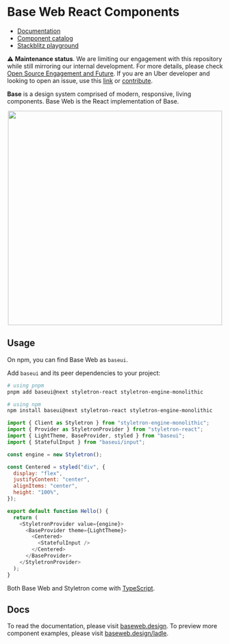 <h1>Base Web React Components</h1>

- [Documentation](https://baseweb.design)
- [Component catalog](https://baseweb.design/ladle)
- [Stackblitz playground](https://baseweb.design/new)

⚠️ **Maintenance status**. We are limiting our engagement with this repository while still mirroring our internal development. For more details, please check [Open Source Engagement and Future](https://baseweb.design/blog/open-source-engagement/). If you are an Uber developer and looking to open an issue, use this [link](https://t.uber.com/ui-platform-bug-2) or [contribute](https://p.uber.com/base-code).

**Base** is a design system comprised of modern, responsive, living components. Base Web is the React implementation of Base.

<p align="center">
  <a href="https://baseweb.design">
    <img width="500px" src="https://i.imgur.com/UaRZdTq.png">
  </a>
</p>

## Usage

On npm, you can find Base Web as `baseui`.

Add `baseui` and its peer dependencies to your project:

```bash
# using pnpm
pnpm add baseui@next styletron-react styletron-engine-monolithic

# using npm
npm install baseui@next styletron-react styletron-engine-monolithic
```

```javascript
import { Client as Styletron } from "styletron-engine-monolithic";
import { Provider as StyletronProvider } from "styletron-react";
import { LightTheme, BaseProvider, styled } from "baseui";
import { StatefulInput } from "baseui/input";

const engine = new Styletron();

const Centered = styled("div", {
  display: "flex",
  justifyContent: "center",
  alignItems: "center",
  height: "100%",
});

export default function Hello() {
  return (
    <StyletronProvider value={engine}>
      <BaseProvider theme={LightTheme}>
        <Centered>
          <StatefulInput />
        </Centered>
      </BaseProvider>
    </StyletronProvider>
  );
}
```

Both Base Web and Styletron come with [TypeScript](https://www.typescriptlang.org/index.html).

## Docs

To read the documentation, please visit [baseweb.design](https://baseweb.design). To preview more component examples, please visit [baseweb.design/ladle](https://baseweb.design/ladle).
